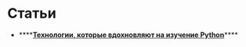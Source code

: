 # Статьи

* \*\*\*\*[**Технологии, которые вдохновляют на изучение Python**](https://3dnews.ru/957576)\*\*\*\*

